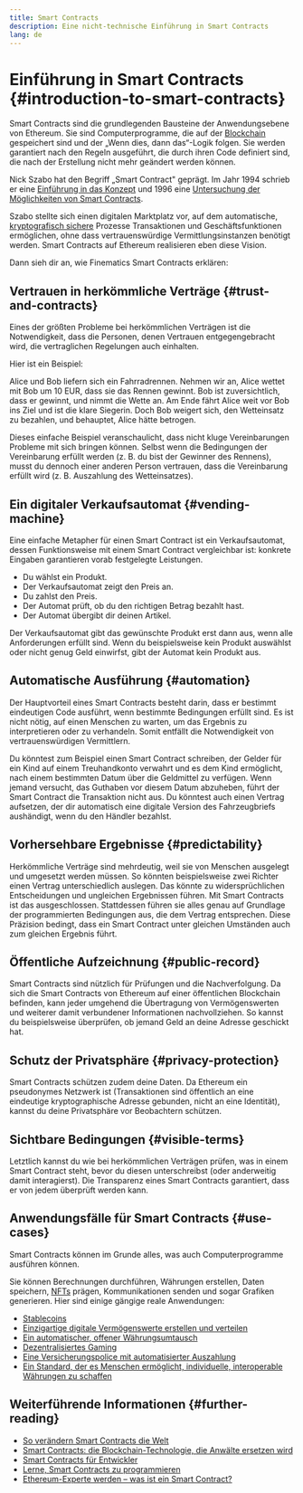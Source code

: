 ```yaml
---
title: Smart Contracts
description: Eine nicht-technische Einführung in Smart Contracts
lang: de
---
```


# Einführung in Smart Contracts {#introduction-to-smart-contracts}

Smart Contracts sind die grundlegenden Bausteine der Anwendungsebene von Ethereum. Sie sind Computerprogramme, die auf der [Blockchain](/glossary/#blockchain) gespeichert sind und der „Wenn dies, dann das“-Logik folgen. Sie werden garantiert nach den Regeln ausgeführt, die durch ihren Code definiert sind, die nach der Erstellung nicht mehr geändert werden können.

Nick Szabo hat den Begriff „Smart Contract" geprägt. Im Jahr 1994 schrieb er eine [Einführung in das Konzept](https://www.fon.hum.uva.nl/rob/Courses/InformationInSpeech/CDROM/Literature/LOTwinterschool2006/szabo.best.vwh.net/smart.contracts.html) und 1996 eine [Untersuchung der Möglichkeiten von Smart Contracts](https://www.fon.hum.uva.nl/rob/Courses/InformationInSpeech/CDROM/Literature/LOTwinterschool2006/szabo.best.vwh.net/smart_contracts_2.html).

Szabo stellte sich einen digitalen Marktplatz vor, auf dem automatische, [kryptografisch sichere](/glossary/#cryptography) Prozesse Transaktionen und Geschäftsfunktionen ermöglichen, ohne dass vertrauenswürdige Vermittlungsinstanzen benötigt werden. Smart Contracts auf Ethereum realisieren eben diese Vision.

Dann sieh dir an, wie Finematics Smart Contracts erklären:

<YouTube id="pWGLtjG-F5c" />

## Vertrauen in herkömmliche Verträge {#trust-and-contracts}

Eines der größten Probleme bei herkömmlichen Verträgen ist die Notwendigkeit, dass die Personen, denen Vertrauen entgegengebracht wird, die vertraglichen Regelungen auch einhalten.

Hier ist ein Beispiel:

Alice und Bob liefern sich ein Fahrradrennen. Nehmen wir an, Alice wettet mit Bob um 10 EUR, dass sie das Rennen gewinnt. Bob ist zuversichtlich, dass er gewinnt, und nimmt die Wette an. Am Ende fährt Alice weit vor Bob ins Ziel und ist die klare Siegerin. Doch Bob weigert sich, den Wetteinsatz zu bezahlen, und behauptet, Alice hätte betrogen.

Dieses einfache Beispiel veranschaulicht, dass nicht kluge Vereinbarungen Probleme mit sich bringen können. Selbst wenn die Bedingungen der Vereinbarung erfüllt werden (z. B. du bist der Gewinner des Rennens), musst du dennoch einer anderen Person vertrauen, dass die Vereinbarung erfüllt wird (z. B. Auszahlung des Wetteinsatzes).

## Ein digitaler Verkaufsautomat {#vending-machine}

Eine einfache Metapher für einen Smart Contract ist ein Verkaufsautomat, dessen Funktionsweise mit einem Smart Contract vergleichbar ist: konkrete Eingaben garantieren vorab festgelegte Leistungen.

- Du wählst ein Produkt.
- Der Verkaufsautomat zeigt den Preis an.
- Du zahlst den Preis.
- Der Automat prüft, ob du den richtigen Betrag bezahlt hast.
- Der Automat übergibt dir deinen Artikel.

Der Verkaufsautomat gibt das gewünschte Produkt erst dann aus, wenn alle Anforderungen erfüllt sind. Wenn du beispielsweise kein Produkt auswählst oder nicht genug Geld einwirfst, gibt der Automat kein Produkt aus.

## Automatische Ausführung {#automation}

Der Hauptvorteil eines Smart Contracts besteht darin, dass er bestimmt eindeutigen Code ausführt, wenn bestimmte Bedingungen erfüllt sind. Es ist nicht nötig, auf einen Menschen zu warten, um das Ergebnis zu interpretieren oder zu verhandeln. Somit entfällt die Notwendigkeit von vertrauenswürdigen Vermittlern.

Du könntest zum Beispiel einen Smart Contract schreiben, der Gelder für ein Kind auf einem Treuhandkonto verwahrt und es dem Kind ermöglicht, nach einem bestimmten Datum über die Geldmittel zu verfügen. Wenn jemand versucht, das Guthaben vor diesem Datum abzuheben, führt der Smart Contract die Transaktion nicht aus. Du könntest auch einen Vertrag aufsetzen, der dir automatisch eine digitale Version des Fahrzeugbriefs aushändigt, wenn du den Händler bezahlst.

## Vorhersehbare Ergebnisse {#predictability}

Herkömmliche Verträge sind mehrdeutig, weil sie von Menschen ausgelegt und umgesetzt werden müssen. So könnten beispielsweise zwei Richter einen Vertrag unterschiedlich auslegen. Das könnte zu widersprüchlichen Entscheidungen und ungleichen Ergebnissen führen. Mit Smart Contracts ist das ausgeschlossen. Stattdessen führen sie alles genau auf Grundlage der programmierten Bedingungen aus, die dem Vertrag entsprechen. Diese Präzision bedingt, dass ein Smart Contract unter gleichen Umständen auch zum gleichen Ergebnis führt.

## Öffentliche Aufzeichnung {#public-record}

Smart Contracts sind nützlich für Prüfungen und die Nachverfolgung. Da sich die Smart Contracts von Ethereum auf einer öffentlichen Blockchain befinden, kann jeder umgehend die Übertragung von Vermögenswerten und weiterer damit verbundener Informationen nachvollziehen. So kannst du beispielsweise überprüfen, ob jemand Geld an deine Adresse geschickt hat.

## Schutz der Privatsphäre {#privacy-protection}

Smart Contracts schützen zudem deine Daten. Da Ethereum ein pseudonymes Netzwerk ist (Transaktionen sind öffentlich an eine eindeutige kryptographische Adresse gebunden, nicht an eine Identität), kannst du deine Privatsphäre vor Beobachtern schützen.

## Sichtbare Bedingungen {#visible-terms}

Letztlich kannst du wie bei herkömmlichen Verträgen prüfen, was in einem Smart Contract steht, bevor du diesen unterschreibst (oder anderweitig damit interagierst). Die Transparenz eines Smart Contracts garantiert, dass er von jedem überprüft werden kann.

## Anwendungsfälle für Smart Contracts {#use-cases}

Smart Contracts können im Grunde alles, was auch Computerprogramme ausführen können.

Sie können Berechnungen durchführen, Währungen erstellen, Daten speichern, [NFTs](/glossary/#nft) prägen, Kommunikationen senden und sogar Grafiken generieren. Hier sind einige gängige reale Anwendungen:

- [Stablecoins](/stablecoins/)
- [Einzigartige digitale Vermögenswerte erstellen und verteilen](/nft/)
- [Ein automatischer, offener Währungsumtausch](/get-eth/#dex)
- [Dezentralisiertes Gaming](/dapps/?category=gaming#explore)
- [Eine Versicherungspolice mit automatisierter Auszahlung](https://etherisc.com/)
- [Ein Standard, der es Menschen ermöglicht, individuelle, interoperable Währungen zu schaffen](/developers/docs/standards/tokens/)

## Weiterführende Informationen {#further-reading}

- [So verändern Smart Contracts die Welt](https://www.youtube.com/watch?v=pA6CGuXEKtQ)
- [Smart Contracts: die Blockchain-Technologie, die Anwälte ersetzen wird](https://blockgeeks.com/guides/smart-contracts/)
- [Smart Contracts für Entwickler](/developers/docs/smart-contracts/)
- [Lerne, Smart Contracts zu programmieren](/developers/learning-tools/)
- [Ethereum-Experte werden – was ist ein Smart Contract?](https://github.com/ethereumbook/ethereumbook/blob/develop/07smart-contracts-solidity.asciidoc#what-is-a-smart-contract)
